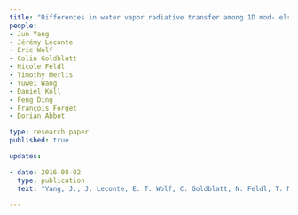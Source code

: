 ```yaml
---
title: "Differences in water vapor radiative transfer among 1D mod- els can significantly affect the inner edge of the habitable zone"
people:
- Jun Yang
- Jérémy Leconte
- Eric Wolf
- Colin Goldblatt
- Nicole Feldl
- Timothy Merlis
- Yuwei Wang
- Daniel Koll
- Feng Ding
- François Forget
- Dorian Abbot

type: research paper
published: true

updates:

- date: 2016-08-02
  type: publication
  text: "Yang, J., J. Leconte, E. T. Wolf, C. Goldblatt, N. Feldl, T. Merlis, Y. Wang, D. D. B. Koll, F. Ding, F. Forget, and D. S. Abbot (2016), *The Astrophysical Journal*, 826, doi:10.3847/0004-637X/826/2/222](https://doi.org/10.3847/0004-637X/826/2/222)."

---
```



